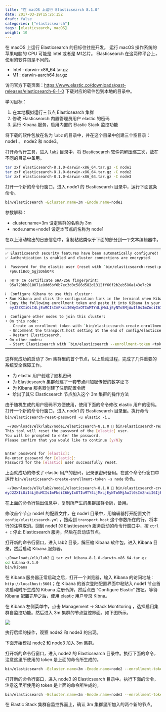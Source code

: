 ```yaml
---
title: "在 macOS 上运行 Elasticsearch 8.1.0"
date: 2017-03-19T15:26:15Z
draft: false
categories: ["elasticsearch"]
tags: [elasticsearch, macOS]
weight: 10
---
```


在 macOS 上运行 Elasticsearch 的目标往往是开发。 运行 macOS 操作系统的苹果电脑的 CPU 可能是 Intel 或者是 M1芯片。 Elasticsearch 在这两种平台上，使用的软件包是不同的。

* Intel :  darwin-x86_64.tar.gz
* M1 :  darwin-aarch64.tar.gz

访问官方下载页面：<https://www.elastic.co/downloads/past-releases/elasticsearch-8-1-0> 下载对应的软件包到本地的目录中。

学习目标：

1. 在本地模拟运行三节点 Elasticsearch 集群
2. 修改 Elasticsearch 内置管理员用户 elastic 的密码
3. 运行 Kibana 服务，启用内置的 Elastic Stack 监控功能

将下载的软件包放在名为 `lab2` 的目录中，并在这个目录中创建三个空目录：node1 、 node2 和 node3。

打开命令行工具，进入 `lab2` 目录中，将 Elasticsearch 软件包解压缩三次，放在不同的目录中备用。

```sh
tar zxf elasticsearch-8.1.0-darwin-x86_64.tar.gz -C node1
tar zxf elasticsearch-8.1.0-darwin-x86_64.tar.gz -C node2
tar zxf elasticsearch-8.1.0-darwin-x86_64.tar.gz -C node3
```

打开一个新的命令行窗口，进入 node1 的 Elasticsearch 目录中，运行下面这条命令。

```sh
bin/elasticsearch -Ecluster.name=3m -Enode.name=node1
```

参数解释：

* cluster.name=3m 设定集群的名称为 3m
* node.name=node1 设定本节点的名称为 node1

在以上滚动输出的日志信息中，复制粘贴类似于下面的部分到一个文本编辑器中。

```sh
━━━━━━━━━━━━━━━━━━━━━━━━━━━━━━━━━━━━━━━━━━━━━━━━━━━━━━━━━━━━━━━━━━━━━━━━━━━━━━━━━━━━━━━━━━━━━━━━━━━━━━━━━━━━━━━━━━━━━━━━━━━━━━━━━━━━━━━━━━━━━━━
✅ Elasticsearch security features have been automatically configured!
✅ Authentication is enabled and cluster connections are encrypted.

ℹ️  Password for the elastic user (reset with `bin/elasticsearch-reset-password -u elastic`):
  FpGuIiBoQ_Sgj5D6bO*R

ℹ️  HTTP CA certificate SHA-256 fingerprint:
  95a720bb818071e8dd6bf0b7ec3d0c586d582d1312ff60f2b2eb586a143e7c20

ℹ️  Configure Kibana to use this cluster:
• Run Kibana and click the configuration link in the terminal when Kibana starts.
• Copy the following enrollment token and paste it into Kibana in your browser (valid for the next 30 minutes):
  eyJ2ZXIiOiI4LjEuMCIsImFkciI6WyIxOTIuMTY4LjMxLjEyNTo5MjAwIl0sImZnciI6Ijk1YTcyMGJiODE4MDcxZThkZDZiZjBiN2VjM2QwYzU4NmQ1ODJkMTMxMmZmNjBmMmIyZWI1ODZhMTQzZTdjMjAiLCJrZXkiOiI2N1Y0blg4QnhZMkxEbllNc2YtMTpBSWVoS21WSlNReUJMUnphUUE5TDNBIn0=

ℹ️  Configure other nodes to join this cluster:
• On this node:
  ⁃ Create an enrollment token with `bin/elasticsearch-create-enrollment-token -s node`.
  ⁃ Uncomment the transport.host setting at the end of config/elasticsearch.yml.
  ⁃ Restart Elasticsearch.
• On other nodes:
  ⁃ Start Elasticsearch with `bin/elasticsearch --enrollment-token <token>`, using the enrollment token that you generated.
━━━━━━━━━━━━━━━━━━━━━━━━━━━━━━━━━━━━━━━━━━━━━━━━━━━━━━━━━━━━━━━━━━━━━━━━━━━━━━━━━━━━━━━━━━━━━━━━━━━━━━━━━━━━━━━━━━━━━━━━━━━━━━━━━━━━━━━━━━━━━━━
```

这样就成功的启动了 3m 集群里的首个节点，以上启动过程，完成了几件重要的系统安全保障工作。

* 为 elastic 用户创建了随机密码
* 为 Elasticsearch 集群创建了一套节点间加密传授的数字证书
* 为 Kibana 服务器创建了注册配置令牌
* 给出了其它 Elasticsearch 节点加入这个 3m 集群的操作方法

由于随机生成的用户密码不方便使用，使用下面的命令修改 elastic 用户的密码。打开一个新的命令行窗口，进入 node1 的 Elasticsearch 目录里。执行命令 `bin/elasticsearch-reset-password -u elastic -i` 。

```sh
 ~/Downloads/elk/lab2/node1/elasticsearch-8.1.0  bin/elasticsearch-reset-password -u elastic -i
This tool will reset the password of the [elastic] user.
You will be prompted to enter the password.
Please confirm that you would like to continue [y/N]y


Enter password for [elastic]:
Re-enter password for [elastic]:
Password for the [elastic] user successfully reset.
```

上面就成功的修改了 elastic 用户的密码，记录该密码备用。在这个命令行窗口中运行 `bin/elasticsearch-create-enrollment-token -s node` 命令。

```sh
 ~/Downloads/elk/lab2/node1/elasticsearch-8.1.0  bin/elasticsearch-create-enrollment-token -s node
eyJ2ZXIiOiI4LjEuMCIsImFkciI6WyIxOTIuMTY4LjMxLjEyNTo5MjAwIl0sImZnciI6Ijk1YTcyMGJiODE4MDcxZThkZDZiZjBiN2VjM2QwYzU4NmQ1ODJkMTMxMmZmNjBmMmIyZWI1ODZhMTQzZTdjMjAiLCJrZXkiOiJzN2FIblg4QnhZMkxEbllNS3dCaDowT0RIYlE3OFQyV2ZGTmxKODFfUjRnIn0=
```

在上面的命令行输出信息中，复制所产生的集群加群令牌，备用。

修改首个节点 node1 的配置文件，在 node1 目录中，用编辑器打开配置文件 ` config/elasticsearch.yml ` ，搜索到 `transport.host` 这个参数所在的行，将本行的注释取消。回到 node1 的 Elasticsearch 服务启动的命令行窗口中，按 `ctrl + c` 停止 Elasticsearch 服务，然后在启动该节点。


打开新的命令行窗口，进入 lab2 目录，解压缩 Kibana 软件包，进入 Kibana 目录，然后启动 Kibana 服务器。

```sh
~/Downloads/elk/lab2  tar zxf kibana-8.1.0-darwin-x86_64.tar.gz
cd kibana-8.1.0
bin/kibana
```

在 Kibana 服务器正常启动之后，打开一个浏览器，输入 Kibana 的访问地址：`http://localhost:5601`；在 Kibana 的首次登陆配置界面中粘贴入 node1 节点首次启动时所生成的 Kibana 注册令牌，然后点击 ”Configure Elastic“ 按钮。等待 Kibana 配置完毕之后，使用 elastic 用户登录 Kibna。

在 Kibana 左侧菜单中，点击 Management -> Stack Montitoring ，选择启用集群自监控功能。然后进入 3m 集群的节点监控界面。如下图所示。

![](/images/ch3/2022-03-19_01-00-24.png)

执行后续的操作，观察 node2 和 node3 的出现。

下面开始模拟 node2 和 node3 加入 3m 集群。

打开新的命令行窗口，进入  node2 的 Elasticsearch 目录中。执行下面的命令，注意这里所使用的 token 是上面的命令所生成的。

```sh
bin/elasticsearch -Ecluster.name=3m -Enode.name=node2 --enrollment-token  eyJ2ZXIiOiI4LjEuMCIsImFkciI6WyIxOTIuMTY4LjMxLjEyNTo5MjAwIl0sImZnciI6Ijk1YTcyMGJiODE4MDcxZThkZDZiZjBiN2VjM2QwYzU4NmQ1ODJkMTMxMmZmNjBmMmIyZWI1ODZhMTQzZTdjMjAiLCJrZXkiOiJzN2FIblg4QnhZMkxEbllNS3dCaDowT0RIYlE3OFQyV2ZGTmxKODFfUjRnIn0=
```

打开新的命令行窗口，进入  node3 的 Elasticsearch 目录中。执行下面的命令，注意这里所使用的 token 是上面的命令所生成的。

```sh
bin/elasticsearch -Ecluster.name=3m -Enode.name=node3 --enrollment-token  eyJ2ZXIiOiI4LjEuMCIsImFkciI6WyIxOTIuMTY4LjMxLjEyNTo5MjAwIl0sImZnciI6Ijk1YTcyMGJiODE4MDcxZThkZDZiZjBiN2VjM2QwYzU4NmQ1ODJkMTMxMmZmNjBmMmIyZWI1ODZhMTQzZTdjMjAiLCJrZXkiOiJzN2FIblg4QnhZMkxEbllNS3dCaDowT0RIYlE3OFQyV2ZGTmxKODFfUjRnIn0=
```

在 Elastic Stack 集群自监控界面上，确认 3m 集群里所加入的两个新的节点。


